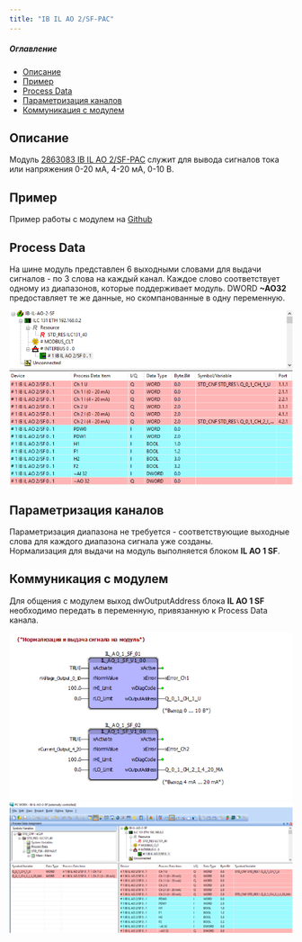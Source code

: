 ```yaml
---
title: "IB IL AO 2/SF-PAC"
---
```


##### Оглавление

-   [Описание](#Описание)
-   [Пример](#Пример)
-   [Process Data](#process-data)
-   [Параметризация каналов](#Параметризация-каналов)
-   [Коммуникация с модулем](#Коммуникация-с-модулем)

## Описание

Модуль [2863083 IB IL AO 2/SF-PAC](https://www.phoenixcontact.com/online/portal/ru/?uri=pxc-oc-itemdetail:pid=2863083&library=ruru&tab=5)
служит для вывода сигналов тока или напряжения 0-20 мА, 4-20 мА, 0-10 В.

## Пример

Пример работы с модулем на [Github](https://github.com/axhelp/examples-analog-technology)

## Process Data

На шине модуль представлен 6 выходными словами для выдачи сигналов - по 3 слова на каждый канал. Каждое слово 
соответствует одному из диапазонов, которые поддерживает модуль.
DWORD **~AO32** предоставляет те же данные, но скомпанованные в одну переменную.

![IB IL AO 2/SF-PAC Process Data](https://github.com/axhelp/examples-analog-technology/blob/master/images/IB-IL-AO-2-SF/process-data.png?raw=true)

## Параметризация каналов

Параметризация диапазона не требуется - соответствующие выходные слова для каждого диапазона сигнала уже созданы.  
Нормализация для выдачи на модуль выполняется блоком **IL AO 1 SF**.

## Коммуникация с модулем

Для общения с модулем выход dwOutputAddress блока **IL AO 1 SF** необходимо передать в переменную, привязанную к 
Process Data канала.

![IB IL AO 2/SF-PAC Communication](https://github.com/axhelp/examples-analog-technology/blob/master/images/IB-IL-AO-2-SF/com.png?raw=true)
![IB IL AO 2/SF-PAC Process Data Assignment](https://github.com/axhelp/examples-analog-technology/blob/master/images/IB-IL-AO-2-SF/process-data-assignment.png?raw=true)
